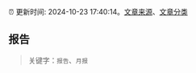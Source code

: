 :alarm_clock: 更新时间: 2024-10-23 17:40:14。[文章来源](/README.md)、[文章分类](/TAGS.md)

## 报告


> 关键字：`报告`、`月报`



